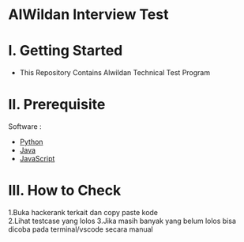 # AlWildan Interview Test

# I. Getting Started
* This Repository Contains Alwildan Technical Test Program

# II. Prerequisite

Software :

* [Python](https://www.python.org/)
* [Java](https://www.java.com/en/)
* [JavaScript](https://www.javascript.com/)

# III. How to Check

1.Buka hackerank terkait dan copy paste kode </br>
2.Lihat testcase yang lolos 
3.Jika masih banyak yang belum  lolos bisa dicoba pada terminal/vscode secara manual
